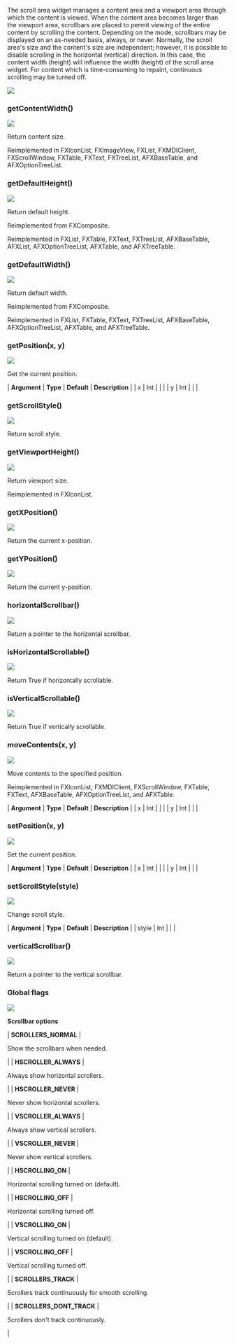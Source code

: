 The scroll area widget manages a content area and a viewport area through which the content is viewed. When the content area becomes larger than the viewport area, scrollbars are placed to permit viewing of the entire content by scrolling the content. Depending on the mode, scrollbars may be displayed on an as-needed basis, always, or never. Normally, the scroll area's size and the content's size are independent; however, it is possible to disable scrolling in the horizontal (vertical) direction. In this case, the content width (height) will influence the width (height) of the scroll area widget. For content which is time-consuming to repaint, continuous scrolling may be turned off.

![](https://help.3ds.com/2023/English/DSSIMULIA_Established/SIMACAERefImages/gui-fxscrollarea.png)

### getContentWidth()  
![](https://help.3ds.com/2023/English/DSSIMULIA_Established/IconsReference/butix_top_wline.png)

Return content size.

Reimplemented in FXIconList, FXImageView, FXList, FXMDIClient, FXScrollWindow, FXTable, FXText, FXTreeList, AFXBaseTable, and AFXOptionTreeList.

### getDefaultHeight()  
![](https://help.3ds.com/2023/English/DSSIMULIA_Established/IconsReference/butix_top_wline.png)

Return default height.

Reimplemented from FXComposite.

Reimplemented in FXList, FXTable, FXText, FXTreeList, AFXBaseTable, AFXList, AFXOptionTreeList, AFXTable, and AFXTreeTable.

### getDefaultWidth()  
![](https://help.3ds.com/2023/English/DSSIMULIA_Established/IconsReference/butix_top_wline.png)

Return default width.

Reimplemented from FXComposite.

Reimplemented in FXList, FXTable, FXText, FXTreeList, AFXBaseTable, AFXOptionTreeList, AFXTable, and AFXTreeTable.

### getPosition(x, y)  
![](https://help.3ds.com/2023/English/DSSIMULIA_Established/IconsReference/butix_top_wline.png)

Get the current position.

| **Argument** | **Type** | **Default** | **Description** |
| x | Int |   |   |
| y | Int |   |   |

### getScrollStyle()  
![](https://help.3ds.com/2023/English/DSSIMULIA_Established/IconsReference/butix_top_wline.png)

Return scroll style.

### getViewportHeight()  
![](https://help.3ds.com/2023/English/DSSIMULIA_Established/IconsReference/butix_top_wline.png)

Return viewport size.

Reimplemented in FXIconList.

### getXPosition()  
![](https://help.3ds.com/2023/English/DSSIMULIA_Established/IconsReference/butix_top_wline.png)

Return the current x-position.

### getYPosition()  
![](https://help.3ds.com/2023/English/DSSIMULIA_Established/IconsReference/butix_top_wline.png)

Return the current y-position.

### horizontalScrollbar()  
![](https://help.3ds.com/2023/English/DSSIMULIA_Established/IconsReference/butix_top_wline.png)

Return a pointer to the horizontal scrollbar.

### isHorizontalScrollable()  
![](https://help.3ds.com/2023/English/DSSIMULIA_Established/IconsReference/butix_top_wline.png)

Return True if horizontally scrollable.

### isVerticalScrollable()  
![](https://help.3ds.com/2023/English/DSSIMULIA_Established/IconsReference/butix_top_wline.png)

Return True if vertically scrollable.

### moveContents(x, y)  
![](https://help.3ds.com/2023/English/DSSIMULIA_Established/IconsReference/butix_top_wline.png)

Move contents to the specified position.

Reimplemented in FXIconList, FXMDIClient, FXScrollWindow, FXTable, FXText, AFXBaseTable, AFXOptionTreeList, and AFXTable.

| **Argument** | **Type** | **Default** | **Description** |
| x | Int |   |   |
| y | Int |   |   |

### setPosition(x, y)  
![](https://help.3ds.com/2023/English/DSSIMULIA_Established/IconsReference/butix_top_wline.png)

Set the current position.

| **Argument** | **Type** | **Default** | **Description** |
| x | Int |   |   |
| y | Int |   |   |

### setScrollStyle(style)  
![](https://help.3ds.com/2023/English/DSSIMULIA_Established/IconsReference/butix_top_wline.png)

Change scroll style.

| **Argument** | **Type** | **Default** | **Description** |
| style | Int |   |   |

### verticalScrollbar()  
![](https://help.3ds.com/2023/English/DSSIMULIA_Established/IconsReference/butix_top_wline.png)

Return a pointer to the vertical scrollbar.

### Global flags  
![](https://help.3ds.com/2023/English/DSSIMULIA_Established/IconsReference/butix_top_wline.png)


**Scrollbar options**

| **SCROLLERS_NORMAL** | 

Show the scrollbars when needed.

 |
| **HSCROLLER_ALWAYS** | 

Always show horizontal scrollers.

 |
| **HSCROLLER_NEVER** | 

Never show horizontal scrollers.

 |
| **VSCROLLER_ALWAYS** | 

Always show vertical scrollers.

 |
| **VSCROLLER_NEVER** | 

Never show vertical scrollers.

 |
| **HSCROLLING_ON** | 

Horizontal scrolling turned on (default).

 |
| **HSCROLLING_OFF** | 

Horizontal scrolling turned off.

 |
| **VSCROLLING_ON** | 

Vertical scrolling turned on (default).

 |
| **VSCROLLING_OFF** | 

Vertical scrolling turned off.

 |
| **SCROLLERS_TRACK** | 

Scrollers track continuously for smooth scrolling.

 |
| **SCROLLERS\_DONT\_TRACK** | 

Scrollers don't track continuously.

 |